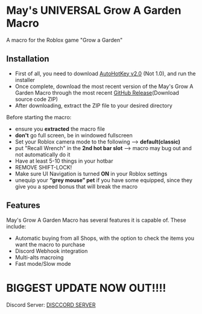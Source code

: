 # May's UNIVERSAL Grow A Garden Macro
A macro for the Roblox game "Grow a Garden"

 ## Installation
 - First of all, you need to download [AutoHotKey v2.0](https://www.autohotkey.com/) (Not 1.0), and run the installer
 - Once complete, download the most recent version of the May's Grow A Garden Macro through the most recent [GitHub Release](https://github.com/MayMayMay112/Mays-Macro-AHK)(Download source code ZIP)
 - After downloading, extract the ZIP file to your desired directory

Before starting the macro:
- ensure you **extracted** the macro file
- **don't** go full screen, be in windowed fullscreen
- Set your Roblox camera mode to the following --> **default(classic)**
- put "Recall Wrench" in the **2nd hot bar slot** --> macro may bug out and not automatically do it
- Have at least 5-10 things in your hotbar
- REMOVE SHIFT-LOCK!
- Make sure UI Navigation is turned **ON** in your Roblox settings
- unequip your **“grey mouse” pet** if you have some equipped, since they give you a speed bonus that will break the macro

## Features
May's Grow A Garden Macro has several features it is capable of. These include:
- Automatic buying from all Shops, with the option to check the items you want the macro to purchase
- Discord Webhook integration
- Multi-alts macroing
- Fast mode/Slow mode


# BIGGEST UPDATE NOW OUT!!!!


 Discord Server: [DISCCORD SERVER](https://discord.gg/qFMyhT3xFy)
